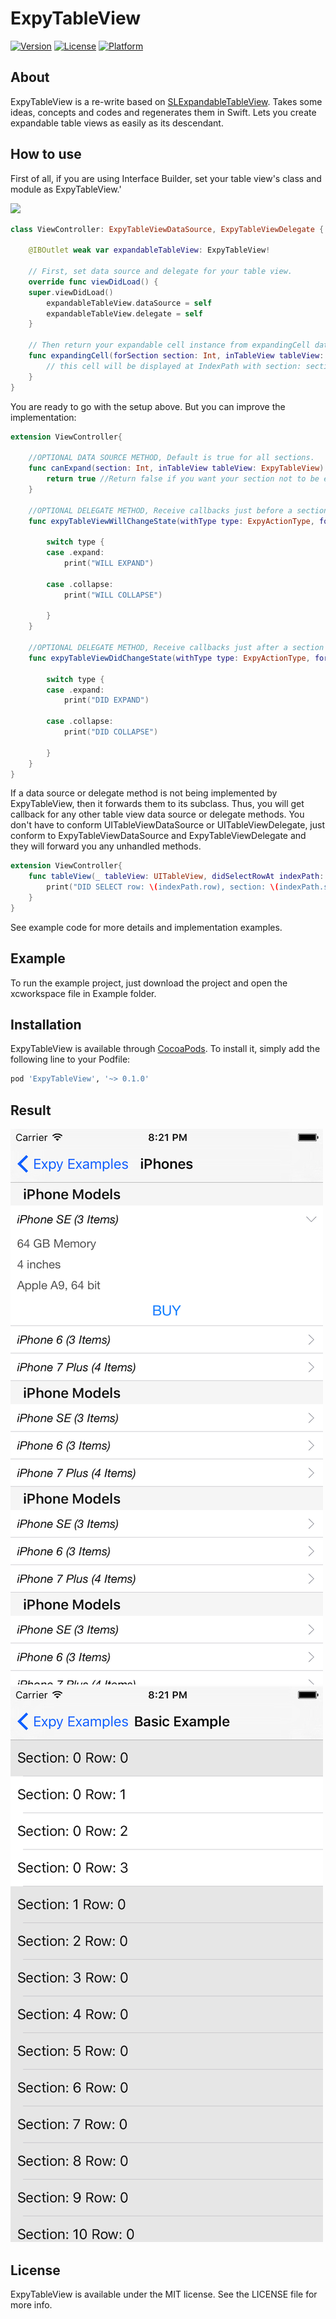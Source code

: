 # ExpyTableView

[![Version](https://img.shields.io/cocoapods/v/ExpyTableView.svg?style=flat)](http://cocoapods.org/pods/ExpyTableView)
[![License](https://img.shields.io/cocoapods/l/ExpyTableView.svg?style=flat)](http://cocoapods.org/pods/ExpyTableView)
[![Platform](https://img.shields.io/cocoapods/p/ExpyTableView.svg?style=flat)](http://cocoapods.org/pods/ExpyTableView)

## About
ExpyTableView is a re-write based on [SLExpandableTableView](https://github.com/OliverLetterer/SLExpandableTableView). Takes some ideas, concepts and codes and regenerates them in Swift. Lets you create expandable table views as easily as its descendant. 

## How to use

First of all, if you are using Interface Builder, set your table view's class and module as ExpyTableView.'

<img src="https://github.com/okhanokbay/ExpyTableView/blob/master/Example/setting_class_and_module.png">

```swift
class ViewController: ExpyTableViewDataSource, ExpyTableViewDelegate {

	@IBOutlet weak var expandableTableView: ExpyTableView!

	// First, set data source and delegate for your table view.
	override func viewDidLoad() {
	super.viewDidLoad() 
		expandableTableView.dataSource = self
		expandableTableView.delegate = self
	}

	// Then return your expandable cell instance from expandingCell data source method.
	func expandingCell(forSection section: Int, inTableView tableView: ExpyTableView) -> UITableViewCell {
		// this cell will be displayed at IndexPath with section: section and row 0
	}
} 
```

You are ready to go with the setup above. But you can improve the implementation: 

```swift
extension ViewController{

	//OPTIONAL DATA SOURCE METHOD, Default is true for all sections.
	func canExpand(section: Int, inTableView tableView: ExpyTableView) -> Bool {
		return true //Return false if you want your section not to be expandable
	}

	//OPTIONAL DELEGATE METHOD, Receive callbacks just before a section will expand or collapse
	func expyTableViewWillChangeState(withType type: ExpyActionType, forSection section: Int, inTableView tableView: ExpyTableView, animated: Bool) {

		switch type {
		case .expand:
			print("WILL EXPAND")

		case .collapse:
			print("WILL COLLAPSE")

		}
	}

	//OPTIONAL DELEGATE METHOD, Receive callbacks just after a section did expand or collapse
	func expyTableViewDidChangeState(withType type: ExpyActionType, forSection section: Int, inTableView tableView: ExpyTableView, animated: Bool) {

		switch type {
		case .expand:
			print("DID EXPAND")

		case .collapse:
			print("DID COLLAPSE")

		}
	}
} 
```

If a data source or delegate method is not being implemented by ExpyTableView, then it forwards them to its subclass. Thus, you will get callback for any other table view data source or delegate methods. You don't have to conform UITableViewDataSource or UITableViewDelegate, just conform to ExpyTableViewDataSource and ExpyTableViewDelegate and they will  forward you any unhandled methods.

```swift
extension ViewController{
	func tableView(_ tableView: UITableView, didSelectRowAt indexPath: IndexPath) {
		print("DID SELECT row: \(indexPath.row), section: \(indexPath.section)")
	}
}
```

See example code for more details and implementation examples.

## Example

To run the example project, just download the project and open the xcworkspace file in Example folder.


## Installation

ExpyTableView is available through [CocoaPods](http://cocoapods.org). To install
it, simply add the following line to your Podfile:

```ruby
pod 'ExpyTableView', '~> 0.1.0'
```

## Result 

<img src="https://github.com/okhanokbay/ExpyTableView/blob/master/Example/customization_example.png">
<img src="https://github.com/okhanokbay/ExpyTableView/blob/master/Example/sample_screen.png">

## License

ExpyTableView is available under the MIT license. See the LICENSE file for more info.
